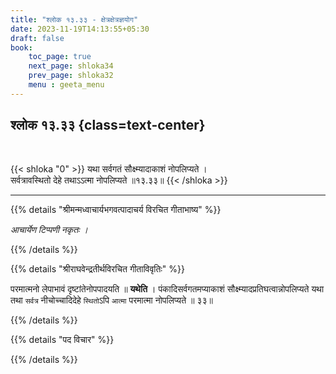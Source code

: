 ```yaml
---
title: "श्लोक १३.३३ - क्षेत्रक्षेत्रज्ञयोग"
date: 2023-11-19T14:13:55+05:30
draft: false
book:
    toc_page: true
    next_page: shloka34
    prev_page: shloka32
    menu : geeta_menu
---
```




## श्लोक १३.३३ {class=text-center}

<br/>

{{< shloka  "0"  >}}
यथा सर्वगतं सौक्ष्म्यादाकाशं नोपलिप्यते ।  
सर्वत्रावस्थितो देहे तथाऽऽत्मा नोपलिप्यते ॥१३.३३॥
{{< /shloka >}}

---


{{% details "श्रीमन्मध्वाचार्यभगवत्पादाचर्य विरचित  गीताभाष्य" %}}

*आचार्येण टिप्पणी नकृतः ।*


{{% /details %}}



{{% details "श्रीराघवेन्द्रतीर्थविरचित गीताविवृतिः" %}}

परमात्मनो लेपाभावं दृष्टांतेनोपपादयति ॥ **यथेति** । 
पंकादिसर्वगतमप्याकाशं सौक्ष्म्यादप्रतिघत्वान्नोपलिप्यते 
यथा तथा `सर्वत्र` नीचोच्चादिदेहे `स्थितो`ऽपि `आत्मा` 
परमात्मा नोपलिप्यते ॥ ३३॥

{{% /details %}}



{{% details "पद विचार" %}}


{{% /details %}}
